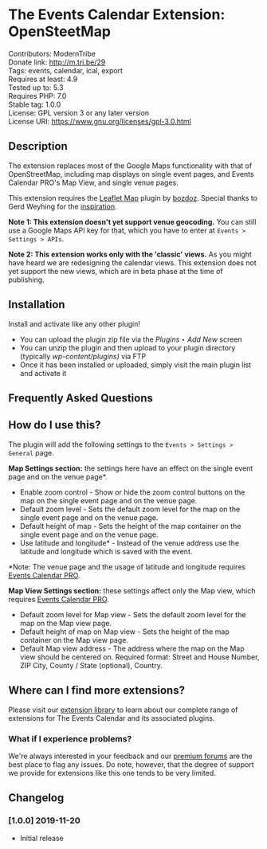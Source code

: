 # The Events Calendar Extension: OpenSteetMap

Contributors: ModernTribe  
Donate link: http://m.tri.be/29  
Tags: events, calendar, ical, export  
Requires at least: 4.9  
Tested up to: 5.3  
Requires PHP: 7.0  
Stable tag: 1.0.0  
License: GPL version 3 or any later version  
License URI: https://www.gnu.org/licenses/gpl-3.0.html

## Description 

The extension replaces most of the Google Maps functionality with that of OpenStreetMap, including map displays on single event pages, and Events Calendar PRO's Map View, and single venue pages.

This extension requires the [Leaflet Map](https://wordpress.org/plugins/leaflet-map/) plugin by [bozdoz](https://profiles.wordpress.org/bozdoz/). Special thanks to Gerd Weyhing for the [inspiration](https://woyng.com/the-events-calendar-mit-openstreetmaps-statt-google-maps/).

**Note 1: This extension doesn't yet support venue geocoding.** You can still use a Google Maps API key for that, which you have to enter at `Events > Settings > APIs`.

**Note 2: This extension works only with the 'classic' views.** As you might have heard we are redesigning the calendar views. This extension does not yet support the new views, which are in beta phase at the time of publishing.

## Installation

Install and activate like any other plugin!

* You can upload the plugin zip file via the *Plugins ‣ Add New* screen
* You can unzip the plugin and then upload to your plugin directory (typically _wp-content/plugins)_ via FTP
* Once it has been installed or uploaded, simply visit the main plugin list and activate it

## Frequently Asked Questions

## How do I use this?

The plugin will add the following settings to the `Events > Settings > General` page.  

**Map Settings section:** the settings here have an effect on the single event page and on the venue page*.  

* Enable zoom control - Show or hide the zoom control buttons on the map on the single event page and on the venue page.
* Default zoom level - Sets the default zoom level for the map on the single event page and on the venue page.
* Default height of map - Sets the height of the map container on the single event page and on the venue page.
* Use latitude and longitude* - Instead of the venue address use the latitude and longitude which is saved with the event.  

*Note: The venue page and the usage of latitude and longitude requires [Events Calendar PRO](http://m.tri.be/k0).

**Map View Settings section:** these settings affect only the Map view, which requires [Events Calendar PRO](http://m.tri.be/k0).

* Default zoom level for Map view - Sets the default zoom level for the map on the Map view page.
* Default height of map on Map view - Sets the height of the map container on the Map view page.
* Default Map view address - The address where the map on the Map view should be centered on. Required format: Street and House Number, ZIP City, County / State (optional), Country.

## Where can I find more extensions?

Please visit our [extension library](https://theeventscalendar.com/extensions/) to learn about our complete range of extensions for The Events Calendar and its associated plugins.

### What if I experience problems?

We're always interested in your feedback and our [premium forums](https://theeventscalendar.com/support-forums/) are the best place to flag any issues. Do note, however, that the degree of support we provide for extensions like this one tends to be very limited.

## Changelog

### [1.0.0] 2019-11-20 

* Initial release
